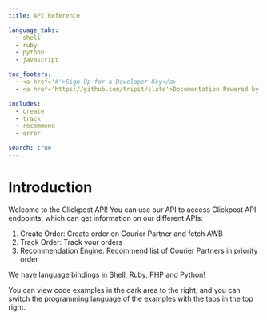 ```yaml
---
title: API Reference

language_tabs:
  - shell
  - ruby
  - python
  - javascript

toc_footers:
  - <a href='#'>Sign Up for a Developer Key</a>
  - <a href='https://github.com/tripit/slate'>Documentation Powered by Slate</a>

includes:
  - create
  - track
  - recommend
  - error

search: true
---
```


# Introduction

Welcome to the Clickpost API! You can use our API to access Clickpost API endpoints, which can get information on our different APIs:

1. Create Order: Create order on Courier Partner and fetch AWB
2. Track Order: Track your orders
3. Recommendation Engine: Recommend list of Courier Partners in priority order

We have language bindings in Shell, Ruby, PHP and Python! 

You can view code examples in the dark area to the right, and you can switch the programming language of the examples with the tabs in the top right.